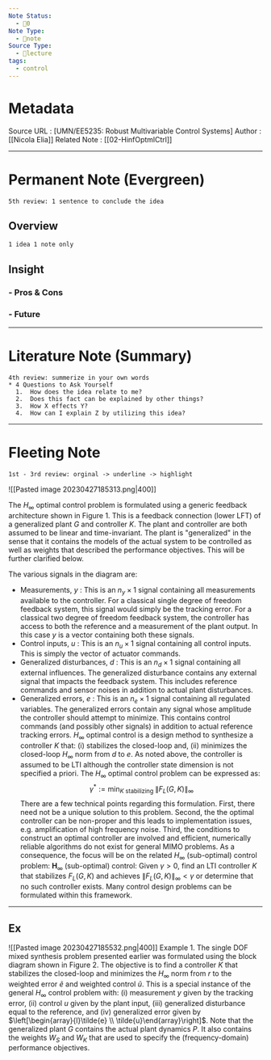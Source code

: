 ```yaml
---
Note Status:
  - 🌱0
Note Type:
  - 📄note
Source Type:
  - 🏫lecture
tags:
  - control
---
```

# Metadata
Source URL       : [UMN/EE5235: Robust Multivariable Control Systems]
Author              : [[Nicola Elia]]
Related Note     : [[02-HinfOptmlCtrl]]


---

# Permanent Note (Evergreen)
	5th review: 1 sentence to conclude the idea
## Overview
	1 idea 1 note only


## Insight
### - Pros & Cons


### - Future


---

# Literature Note (Summary)
	4th review: summerize in your own words
	* 4 Questions to Ask Yourself
	  1.  How does the idea relate to me?
	  2.  Does this fact can be explained by other things?
	  3.  How X effects Y?
	  4.  How can I explain Z by utilizing this idea?


---

# Fleeting Note 
	1st - 3rd review: orginal -> underline -> highlight

![[Pasted image 20230427185313.png|400]]

The $H_{\infty}$ optimal control problem is formulated using a generic feedback architecture shown in Figure 1. This is a feedback connection (lower LFT) of a generalized plant $G$ and controller $K$. The plant and controller are both assumed to be linear and time-invariant. The plant is "generalized" in the sense that it contains the models of the actual system to be controlled as well as weights that described the performance objectives. This will be further clarified below.

The various signals in the diagram are:
- Measurements, $y$ : This is an $n_y \times 1$ signal containing all measurements available to the controller. For a classical single degree of freedom feedback system, this signal would simply be the tracking error. For a classical two degree of freedom feedback system, the controller has access to both the reference and a measurement of the plant output. In this case $y$ is a vector containing both these signals.
- Control inputs, $u$ : This is an $n_u \times 1$ signal containing all control inputs. This is simply the vector of actuator commands.
- Generalized disturbances, $d$ : This is an $n_d \times 1$ signal containing all external influences. The generalized disturbance contains any external signal that impacts the feedback system. This includes reference commands and sensor noises in addition to actual plant disturbances.
- Generalized errors, $e$ : This is an $n_e \times 1$ signal containing all regulated variables. The generalized errors contain any signal whose amplitude the controller should attempt to minimize. This contains control commands (and possibly other signals) in addition to actual reference tracking errors.
$H_{\infty}$ optimal control is a design method to synthesize a controller $K$ that: (i) stabilizes the closed-loop and, (ii) minimizes the closed-loop $H_{\infty}$ norm from $d$ to $e$. As noted above, the controller is assumed to be LTI although the controller state dimension is not specified a priori. The $H_{\infty}$ optimal control problem can be expressed as:
$$
\gamma^*:=\min _{K \text { stabilizing }} \left\|F_L(G, K)\right\|_{\infty}
$$
There are a few technical points regarding this formulation. First, there need not be a unique solution to this problem. Second, the the optimal controller can be non-proper and this leads to implementation issues, e.g. amplification of high frequency noise. Third, the conditions to construct an optimal controller are involved and efficient, numerically reliable algorithms do not exist for general MIMO problems. As a consequence, the focus will be on the related $H_{\infty}$ (sub-optimal) control problem:
$\mathbf{H}_{\infty}$ (sub-optimal) control: Given $\gamma>0$, find an LTI controller $K$ that stabilizes $F_L(G, K)$ and achieves $\left\|F_L(G, K)\right\|_{\infty}<\gamma$ or determine that no such controller exists.
Many control design problems can be formulated within this framework. 

---
## Ex
![[Pasted image 20230427185532.png|400]]
Example 1. The single DOF mixed synthesis problem presented earlier was formulated using the block diagram shown in Figure 2. The objective is to find a controller $K$ that stabilizes the closed-loop and minimizes the $H_{\infty}$ norm from $r$ to the weighted error $\tilde{e}$ and weighted control $\tilde{u}$. This is a special instance of the general $H_{\infty}$ control problem with: (i) measurement $y$ given by the tracking error, (ii) control $u$ given by the plant input, (iii) generalized disturbance equal to the reference, and (iv) generalized error given by $\left[\begin{array}{l}\tilde{e} \\ \tilde{u}\end{array}\right]$. Note that the generalized plant $G$ contains the actual plant dynamics $P$. It also contains the weights $W_S$ and $W_K$ that are used to specify the (frequency-domain) performance objectives.


